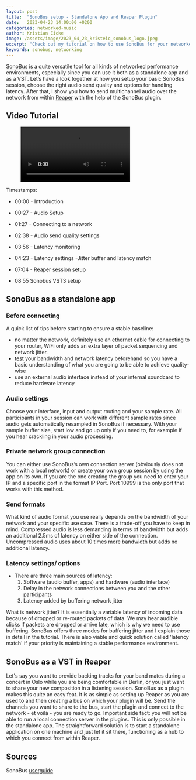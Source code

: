 ```yaml
---
layout: post
title:  "SonoBus setup - Standalone App and Reaper Plugin"
date:   2023-04-23 14:00:00 +0200
categories: networked-music
author: Kristian Eicke
image: /assets/image/2023_04_23_kristeic_sonobus_logo.jpeg
excerpt: "Check out my tutorial on how to use SonoBus for your networked performance."
keywords: sonobus, networking
---
```


[SonoBus](https://sonobus.net/index.html) is a quite versatile tool for all kinds of networked performance environments, especially since you can use it both as a standalone app and as a VST. Let’s have a look together at how you setup your basic SonoBus session, choose the right audio send quality and options for handling latency. After that, I show you how to send multichannel audio over the network from within [Reaper](https://www.reaper.fm/download.php) with the help of the SonoBus plugin. 


## Video Tutorial

<figure style="float: none">
  <video width="auto" controls>
     <source src="https://www.uio.no/english/studies/programmes/mct-master/blog/assets/video/2023_04_23_kristeic_sonobus_video_tutorial.mp4" type='video/mp4'>
  </video>
</figure>

Timestamps:
- 00:00 - Introduction
- 00:27 - Audio Setup
- 01:27 - Connecting to a network
- 02:38 - Audio send quality settings
- 03:56 - Latency monitoring 
- 04:23 - Latency settings -Jitter buffer and latency match

- 07:04 - Reaper session setup
- 08:55 Sonobus VST3 setup

## SonoBus as a standalone app 

### Before connecting 

A quick list of tips before starting to ensure a stable baseline:
- no matter the network, definitely use an ethernet cable for connecting to your router, WiFi only adds an extra layer of packet sequencing and network jitter.
- [test](https://speed.cloudflare.com/) your bandwidth and network latency beforehand so you have a basic understanding of what you are going to be able to achieve quality-wise
- use an external audio interface instead of your internal soundcard to reduce hardware latency
 
### Audio settings
Choose your interface, input and output routing and your sample rate. All participants in your session can work with different sample rates since audio gets automatically resampled in SonoBus if necessary. With your sample buffer size, start low and go up only if you need to, for example if you hear crackling in your audio processing.

### Private network group connection
You can either use SonoBus’s own connection server (obviously does not work with a local network) or create your own group session by using the app on its own. If you are the one creating the group you need to enter your IP and a specific port in the format IP:Port. Port 10999 is the only port that works with this method. 

### Send formats
What kind of audio format you use really depends on the bandwidth of your network and your specific use case. There is a trade-off you have to keep in mind. Compressed audio is less demanding in terms of bandwidth but adds an additional 2.5ms of latency on either side of the connection. Uncompressed audio uses about 10 times more bandwidth but adds no additional latency. 

### Latency settings/ options 
-   There are three main sources of latency:
    1. Software (audio buffer, apps) and hardware (audio interface)
    2.  Delay in the network connections between you and the other participants
    3.  Latency added by buffering network jitter

What is network jitter? It is essentially a variable latency of incoming data because of dropped or re-routed packets of data. We may hear audible clicks if packets are dropped or arrive late, which is why we need to use buffering. SonoBus offers three modes for buffering jitter and I explain those in detail in the tutorial. There is also viable and quick solution called 'latency match' if your priority is maintaining a stable performance environment.




## SonoBus as a VST in Reaper
Let's say you want to provide backing tracks for your band mates during a concert in Oslo while you are being comfortable in Berlin, or you just want to share your new composition in a listening session. SonoBus as a plugin makes this quite an easy feat. It is as simple as setting up Reaper as you are used to and then creating a bus on which your plugin will be. Send the channels you want to share to the bus, start the plugin and connect to the network - et voilà - you are ready to go. Important side fact: you will not be able to run a local connection server in the plugins. This is only possible in the standalone app. The straightforward solution is to start a standalone application on one machine and just let it sit there, functioning as a hub to which you connect from within Reaper. 

## Sources
SonoBus [userguide](https://sonobus.net/sonobus_userguide.html)